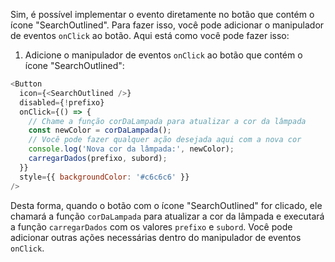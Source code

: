 Sim, é possível implementar o evento diretamente no botão que contém o ícone "SearchOutlined". Para fazer isso, você pode adicionar o manipulador de eventos `onClick` ao botão. Aqui está como você pode fazer isso:

1. Adicione o manipulador de eventos `onClick` ao botão que contém o ícone "SearchOutlined":

```javascript
<Button
  icon={<SearchOutlined />}
  disabled={!prefixo}
  onClick={() => {
    // Chame a função corDaLampada para atualizar a cor da lâmpada
    const newColor = corDaLampada();
    // Você pode fazer qualquer ação desejada aqui com a nova cor
    console.log('Nova cor da lâmpada:', newColor);
    carregarDados(prefixo, subord);
  }}
  style={{ backgroundColor: '#c6c6c6' }}
/>
```

Desta forma, quando o botão com o ícone "SearchOutlined" for clicado, ele chamará a função `corDaLampada` para atualizar a cor da lâmpada e executará a função `carregarDados` com os valores `prefixo` e `subord`. Você pode adicionar outras ações necessárias dentro do manipulador de eventos `onClick`.